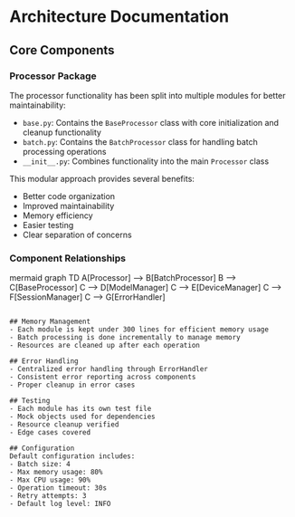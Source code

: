# Architecture Documentation

## Core Components

### Processor Package
The processor functionality has been split into multiple modules for better maintainability:

- `base.py`: Contains the `BaseProcessor` class with core initialization and cleanup functionality
- `batch.py`: Contains the `BatchProcessor` class for handling batch processing operations
- `__init__.py`: Combines functionality into the main `Processor` class

This modular approach provides several benefits:
- Better code organization
- Improved maintainability
- Memory efficiency
- Easier testing
- Clear separation of concerns

### Component Relationships
mermaid
graph TD
    A[Processor] --> B[BatchProcessor]
    B --> C[BaseProcessor]
    C --> D[ModelManager]
    C --> E[DeviceManager]
    C --> F[SessionManager]
    C --> G[ErrorHandler]
```

## Memory Management
- Each module is kept under 300 lines for efficient memory usage
- Batch processing is done incrementally to manage memory
- Resources are cleaned up after each operation

## Error Handling
- Centralized error handling through ErrorHandler
- Consistent error reporting across components
- Proper cleanup in error cases

## Testing
- Each module has its own test file
- Mock objects used for dependencies
- Resource cleanup verified
- Edge cases covered

## Configuration
Default configuration includes:
- Batch size: 4
- Max memory usage: 80%
- Max CPU usage: 90%
- Operation timeout: 30s
- Retry attempts: 3
- Default log level: INFO
```
